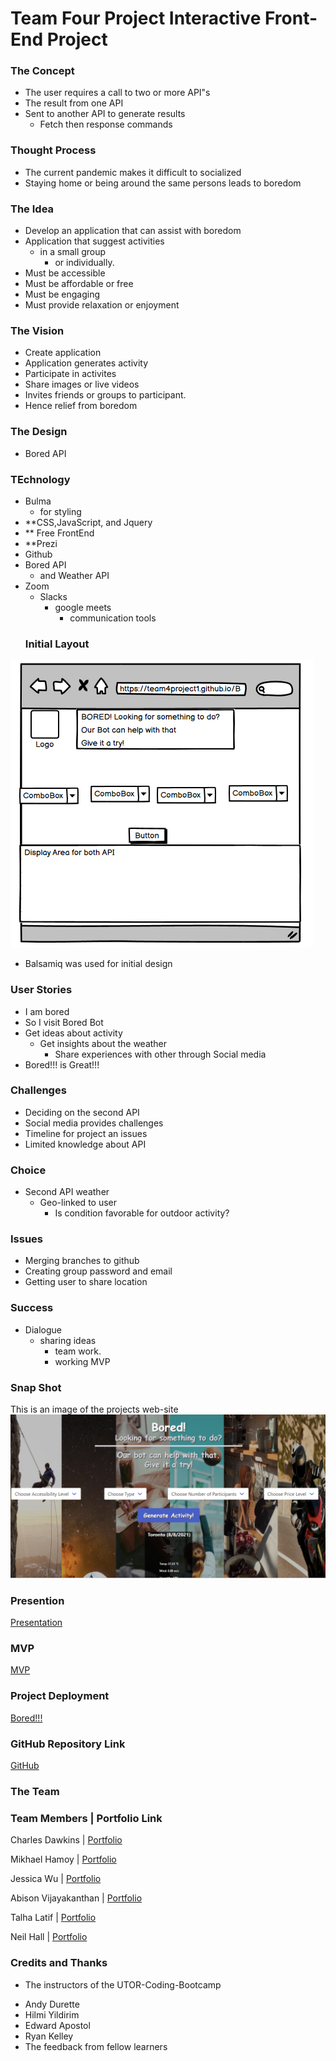 # Team Four Project Interactive Front-End Project
### The Concept 
- The user requires a call to two or more API"s
- The result from one API 
- Sent to another API to generate results
  - Fetch then response commands
### Thought Process 
- The current pandemic makes it difficult to socialized
- Staying home or being around the same persons leads to boredom
### The Idea
- Develop an application that can assist with boredom
- Application that suggest activities
    - in a small group 
        - or individually.
- Must be accessible
- Must be affordable or free
- Must be engaging 
- Must provide relaxation or enjoyment
### The Vision 
- Create application
- Application generates activity
- Participate in activites
- Share images or live videos  
- Invites friends or groups to participant.
- Hence relief from boredom
### The Design 
- Bored API
### TEchnology
- Bulma 
   - for styling
- **CSS,JavaScript, and Jquery
- ** Free FrontEnd
- **Prezi 
- Github 
- Bored API 
   - and Weather API
- Zoom 
    - Slacks
        - google meets 
            - communication tools 
  ### Initial Layout          
![Initial Layout](./assets/images/pageLayout.png)
- Balsamiq was used for initial design
### User Stories
- I am bored 
 - So I visit Bored Bot
  - Get ideas about activity
    - Get insights about the weather
      - Share experiences with other through Social media
- Bored!!! is Great!!!
### Challenges 
- Deciding on the second API
- Social media provides challenges  
- Timeline for project an issues 
- Limited knowledge about API
### Choice
- Second API weather 
  - Geo-linked to user 
    - Is condition favorable for outdoor activity?
### Issues
- Merging branches to github
- Creating group password and email
- Getting user to share location
### Success 
- Dialogue
   - sharing ideas 
     - team work.
      - working MVP
### Snap Shot
This is an image of the projects web-site
![Snap Shot](./assets/images/snapShot.png)

### Presention

[Presentation](https://prezi.com/p/aeazqt_q-uga/bored/)

### MVP 
[MVP](https://team4project1.github.io/Bored/)

### Project Deployment
[Bored!!!](https://team4project1.github.io/Bored/)

### GitHub Repository Link 
[GitHub](https://github.com/Team4project1/Bored)
### The Team
### Team Members |   Portfolio Link

Charles Dawkins  | [Portfolio](https://github.com/DawkC)

Mikhael Hamoy    | [Portfolio](https://github.com/mikhaelhamoy)

Jessica Wu       | [Portfolio](https://github.com/jessibewu)

Abison Vijayakanthan | [Portfolio](https://github.com/akvijaya)

Talha Latif      | [Portfolio](https://github.com/Talha636)

Neil Hall        | [Portfolio](https://jahneo.github.io/Portfolio/)

### Credits and Thanks
* The instructors of the UTOR-Coding-Bootcamp
- Andy Durette
- Hilmi Yildirim
- Edward Apostol
- Ryan Kelley
- The feedback from fellow learners
